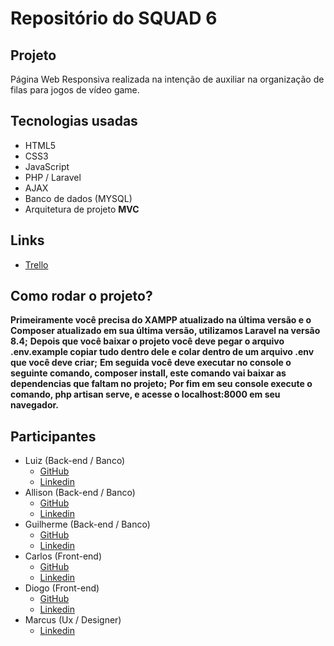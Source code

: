 # Repositório do SQUAD 6

## Projeto 

Página Web Responsiva realizada na intenção de auxiliar na organização de filas para jogos de vídeo game.

## Tecnologias usadas

- HTML5 
- CSS3
- JavaScript 
- PHP / Laravel
- AJAX
- Banco de dados (MYSQL)
- Arquitetura de projeto **MVC**

## Links

- [Trello](https://trello.com/b/mb3iVsww/squad-6)

## Como rodar o projeto?

**Primeiramente você precisa do XAMPP atualizado na última versão e o Composer atualizado em sua última versão, utilizamos Laravel na versão 8.4;**
**Depois que você baixar o projeto você deve pegar o arquivo .env.example copiar tudo dentro dele e colar dentro de um arquivo .env que você deve criar;**
**Em seguida você deve executar no console o seguinte comando, composer install, este comando vai baixar as dependencias que faltam no projeto;**
**Por fim em seu console execute o comando, php artisan serve, e acesse o localhost:8000 em seu navegador.**

## Participantes
- Luiz (Back-end / Banco)
  - [GitHub](https://github.com/luizera-36)
  - [Linkedin](https://www.linkedin.com/in/luizgomesdev/)
- Allison (Back-end / Banco)
  - [GitHub](https://github.com/alisson199)
  - [Linkedin](https://www.linkedin.com/in/alisson-santos-de-freitas-00a975156/)
- Guilherme (Back-end / Banco)
  - [GitHub](https://github.com/GuilhermeFabio500)
  - [Linkedin](http://linkedin.com/in/guilherme-fábio-g-366786106)
- Carlos (Front-end)
  - [GitHub](https://github.com/Carlos-kaspa)
  - [Linkedin](https://www.linkedin.com/in/carlos-augusto-gomes-de-lima-000a7ab2)
- Diogo (Front-end)
  - [GitHub](https://github.com/gaspar-d)
  - [Linkedin](https://www.linkedin.com/in/gaspar-diogo/)
- Marcus (Ux / Designer)
  - [Linkedin](https://www.linkedin.com/in/marcus-mazza-5a6497190/)


